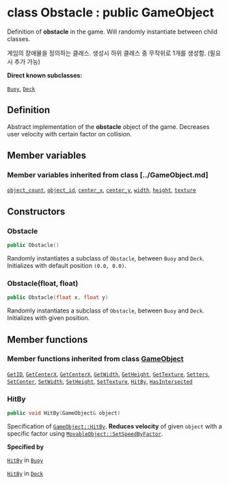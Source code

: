 # class Obstacle : public GameObject

Definition of **obstacle** in the game. Will randomly instantiate between child classes.

게임의 장애물을 정의하는 클래스. 생성시 하위 클래스 중 무작위로 1개를 생성함. (필요시 추가 가능)

**Direct known subclasses:**

[`Buoy`](Obstacle/Buoy.md), [`Deck`](Obstacle/Deck.md)

## Definition

Abstract implementation of the **obstacle** object of the game. Decreases user velocity with certain factor on collision.

## Member variables

### Member variables inherited from class [../GameObject.md]

[`object_count`](../GameObject.md#object_count), 
[`object_id`](../GameObject.md#object_id), 
[`center_x`](../GameObject.md#center_x), 
[`center_y`](../GameObject.md#center_y), 
[`width`](../GameObject.md#width), 
[`height`](../GameObject.md#height), 
[`texture`](../GameObject.md#texture)

## Constructors

### Obstacle

```cpp
public Obstacle()
```

Randomly instantiates a subclass of `Obstacle`, between `Buoy` and `Deck`. Initializes with default position `(0.0, 0.0)`.

### Obstacle(float, float)

```cpp
public Obstacle(float x, float y)
```

Randomly instantiates a subclass of `Obstacle`, between `Buoy` and `Deck`. Initializes with given position.

## Member functions

### Member functions inherited from class [GameObject](../GameObject.md)

[`GetID`](../GameObject.md#GetID), 
[`GetCenterX`](../GameObject.md#GetCenterX), 
[`GetCenterX`](../GameObject.md#GetCenterX), 
[`GetWidth`](../GameObject.md#GetWidth), 
[`GetHeight`](../GameObject.md#GetHeight), 
[`GetTexture`](../GameObject.md#GetTexture), 
[`Setters`](../GameObject.md#Setters), 
[`SetCenter`](../GameObject.md#SetCenter), 
[`SetWidth`](../GameObject.md#SetWidth), 
[`SetHeight`](../GameObject.md#SetHeight), 
[`SetTexture`](../GameObject.md#SetTexture), 
[`HitBy`](../GameObject.md#HitBy), 
[`HasIntersected`](../GameObject.md#HasIntersected)

### HitBy

```cpp
public void HitBy(GameObject& object)
```

Specification of [`GameObject::HitBy`](../GameObject.md#HitBy). **Reduces velocity** of given `object` with a specific factor using [`MovableObject::SetSpeedByFactor`](MovableObject.md#SetSpeedByFactor).

**Specified by**

[`HitBy`](Obstacle/Buoy.md#hitby) in [`Buoy`](Obstacle/Buoy.md)

[`HitBy`](Obstacle/Deck.md#hitby) in [`Deck`](Obstacle/Deck.md)
